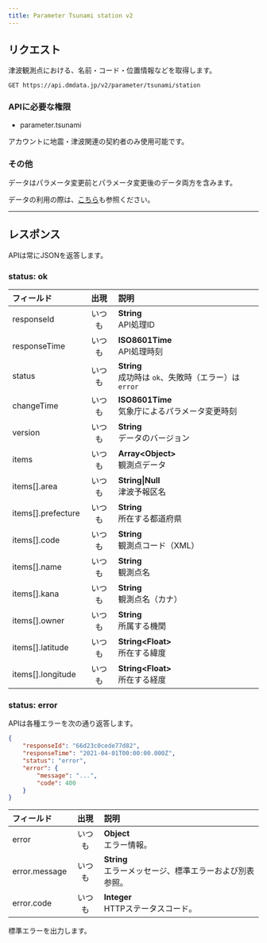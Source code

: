 ```yaml
---
title: Parameter Tsunami station v2
---
```


## リクエスト

津波観測点における、名前・コード・位置情報などを取得します。

`GET https://api.dmdata.jp/v2/parameter/tsunami/station`

### APIに必要な権限
* parameter.tsunami

アカウントに地震・津波関連の契約者のみ使用可能です。

### その他
データはパラメータ変更前とパラメータ変更後のデータ両方を含みます。

データの利用の際は、[こちら](/docs/parameter.md)も参照ください。

---

## レスポンス
APIは常にJSONを返答します。

### status: ok
| フィールド              | 出現  | 説明                                           |
|:-------------------|:---:|:---------------------------------------------|
| responseId         | いつも | **String** <br/> API処理ID                     |
| responseTime       | いつも | **ISO8601Time** <br/> API処理時刻                |
| status             | いつも | **String** <br/> 成功時は `ok`、失敗時（エラー）は `error` |
| changeTime         | いつも | **ISO8601Time** <br/> 気象庁によるパラメータ変更時刻        |
| version            | いつも | **String** <br/> データのバージョン                   |
| items              | いつも | **Array<Object\>** <br/> 観測点データ              |
| items[].area       | いつも | **String\|Null** <br/> 津波予報区名                |
| items[].prefecture | いつも | **String** <br/> 所在する都道府県                    |
| items[].code       | いつも | **String** <br/> 観測点コード（XML）                 |
| items[].name       | いつも | **String** <br/> 観測点名                        |
| items[].kana       | いつも | **String** <br/> 観測点名（カナ）                    |
| items[].owner      | いつも | **String** <br/> 所属する機関                      |
| items[].latitude   | いつも | **String<Float\>** <br/> 所在する緯度              |
| items[].longitude  | いつも | **String<Float\>** <br/> 所在する経度              |

### status: error
APIは各種エラーを次の通り返答します。
```json
{
    "responseId": "66d23c0cede77d82",
    "responseTime": "2021-04-01T00:00:00.000Z",
    "status": "error",
    "error": {
        "message": "...",
        "code": 400
    }
}
```

| フィールド         | 出現  | 説明                                      |
|:--------------|:---:|:----------------------------------------|
| error         | いつも | **Object** <br/> エラー情報。                 |
| error.message | いつも | **String** <br/> エラーメッセージ、標準エラーおよび別表参照。 |
| error.code    | いつも | **Integer** <br/> HTTPステータスコード。         |

標準エラーを出力します。
